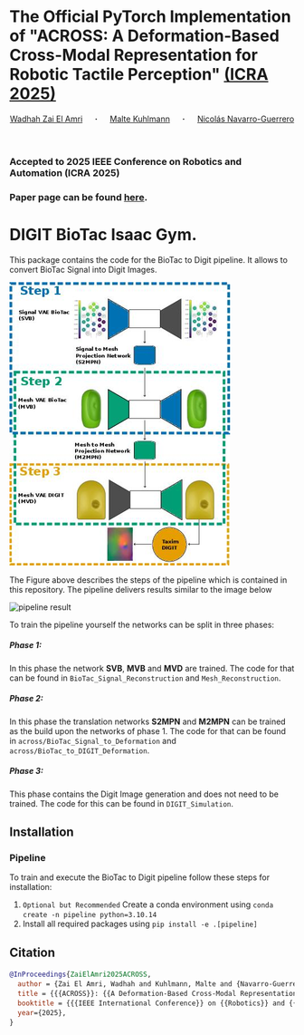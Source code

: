 # The Official PyTorch Implementation of "ACROSS: A Deformation-Based Cross-Modal Representation for Robotic Tactile Perception" [(ICRA 2025)](https://arxiv.org/abs/2411.08533)

<div align="center">
  <a href="https://wzaielamri.github.io" target="_blank">Wadhah&nbsp;Zai&nbsp;El&nbsp;Amri</a> &emsp; <b>&middot;</b> &emsp;
  <a href="https://www.linkedin.com/in/malte-kuhlmann/" target="_blank">Malte&nbsp;Kuhlmann</a> &emsp; <b>&middot;</b> &emsp;
  <a href="https://nicolas-navarro-guerrero.github.io" target="_blank">Nicolás&nbsp;Navarro-Guerrero
</a> 
</div>
<br>
<br>



### Accepted to 2025 IEEE Conference on Robotics and Automation (ICRA 2025)
### Paper page can be found [here](https://wzaielamri.github.io/publication/across).


# DIGIT BioTac Isaac Gym.

This package contains the code for the BioTac to Digit pipeline. It allows to convert BioTac Signal into Digit Images.


![the pipeline](./figures/paper_figures/Pipeline.jpeg)

The Figure above describes the steps of the pipeline which is contained in this repository. 
The pipeline delivers results similar to the image below

![pipeline result](./figures/videos/full.gif)

To train the pipeline yourself the networks can be split in three phases:

##### Phase 1:

In this phase the network **SVB**, **MVB** and **MVD** are trained. The code for that can be found 
in `BioTac_Signal_Reconstruction` and `Mesh_Reconstruction`.

##### Phase 2:
In this phase the translation networks **S2MPN** and **M2MPN** can be trained as the build upon the networks of phase 1.
The code for that can be found in `across/BioTac_Signal_to_Deformation` and `across/BioTac_to_DIGIT_Deformation`.

##### Phase 3:

This phase contains the Digit Image generation and does not need to be trained. The code for this can be found 
in `DIGIT_Simulation`.

## Installation

### Pipeline

To train and execute the BioTac to Digit pipeline follow these steps for installation:
1. `Optional but Recommended` Create a conda environment using `conda create -n pipeline python=3.10.14` 
2. Install all required packages using `pip install -e .[pipeline]`


## Citation

```bibtex
@InProceedings{ZaiElAmri2025ACROSS,
  author = {Zai El Amri, Wadhah and Kuhlmann, Malte and {Navarro-Guerrero}, Nicol{\'a}s},
  title = {{{ACROSS}}: {{A Deformation-Based Cross-Modal Representation}} for {{Robotic Tactile Perception}}},
  booktitle = {{{IEEE International Conference}} on {{Robotics}} and {{Automation}} ({{ICRA}})},
  year={2025},
}
```